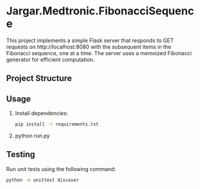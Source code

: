 # Jargar.Medtronic.FibonacciSequence

This project implements a simple Flask server that responds to GET requests on http://localhost:8080 with the subsequent items in the Fibonacci sequence, one at a time. The server uses a memoized Fibonacci generator for efficient computation.

## Project Structure

## Usage

1. Install dependencies:
   ```bash
   pip install -r requirements.txt
   ```
2. python run.py

## Testing
Run unit tests using the following command:
   ```bash
   python -m unittest discover
   ```